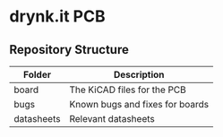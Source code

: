 # drynk.it PCB

## Repository Structure

| Folder     | Description                     |
| ---------- | ------------------------------- |
| board      | The KiCAD files for the PCB     |
| bugs       | Known bugs and fixes for boards |
| datasheets | Relevant datasheets             |
